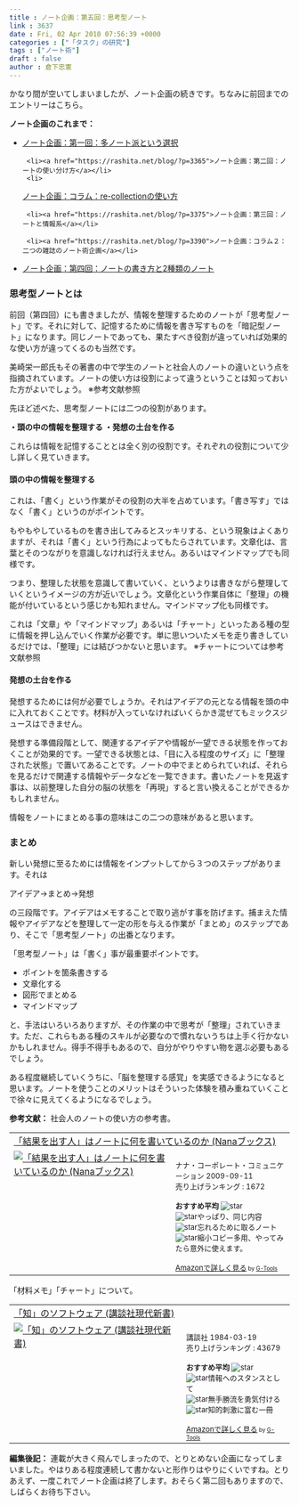 ```yaml
---
title : ノート企画：第五回：思考型ノート
link : 3637
date : Fri, 02 Apr 2010 07:56:39 +0000
categories : ["「タスク」の研究"]
tags : ["ノート術"]
draft : false
author : 倉下忠憲
---
```


かなり間が空いてしまいましたが、ノート企画の続きです。ちなみに前回までのエントリーはこちら。

<strong>
ノート企画のこれまで：</strong>
<ul>
     <li><a href="https://rashita.net/blog/?p=3360">ノート企画：第一回：多ノート派という選択</a></li>

     <li><a href="https://rashita.net/blog/?p=3365">ノート企画：第二回：ノートの使い分け方</a></li>
     <li>
<a href="https://rashita.net/blog/?p=3369">ノート企画：コラム：re-collectionの使い方</a></li>

     <li><a href="https://rashita.net/blog/?p=3375">ノート企画：第三回：ノートと情報系</a></li>

     <li><a href="https://rashita.net/blog/?p=3390">ノート企画：コラム２：二つの雑誌のノート術企画</a></li>
<li><a href="https://rashita.net/blog/?p=3396">ノート企画：第四回：ノートの書き方と2種類のノート</a></li>
</ul>

<h3>思考型ノートとは</h3>
前回（第四回）にも書きましたが、情報を整理するためのノートが「思考型ノート」です。それに対して、記憶するために情報を書き写すものを「暗記型ノート」になります。同じノートであっても、果たすべき役割が違っていれば効果的な使い方が違ってくるのも当然です。

美崎栄一郎氏もその著書の中で学生のノートと社会人のノートの違いという点を指摘されています。ノートの使い方は役割によって違うということは知っておいた方がよいでしょう。
※参考文献参照

先ほど述べた、思考型ノートには二つの役割があります。

<strong>・頭の中の情報を整理する
・発想の土台を作る</strong>

これらは情報を記憶することとは全く別の役割です。それぞれの役割について少し詳しく見ていきます。

<h4>頭の中の情報を整理する</h4>
これは、「書く」という作業がその役割の大半を占めています。「書き写す」ではなく「書く」というのがポイントです。

もやもやしているものを書き出してみるとスッキリする、という現象はよくありますが、それは「書く」という行為によってもたらされています。文章化は、言葉とそのつながりを意識しなければ行えません。あるいはマインドマップでも同様です。

つまり、整理した状態を意識して書いていく、というよりは書きながら整理していくというイメージの方が近いでしょう。文章化という作業自体に「整理」の機能が付いているという感じかも知れません。マインドマップ化も同様です。

これは「文章」や「マインドマップ」あるいは「チャート」といったある種の型に情報を押し込んでいく作業が必要です。単に思いついたメモを走り書きしているだけでは、「整理」には結びつかないと思います。
※チャートについては参考文献参照

<h4>発想の土台を作る</h4>
発想するためには何が必要でしょうか。それはアイデアの元となる情報を頭の中に入れておくことです。材料が入っていなければいくらかき混ぜてもミックスジュースはできません。

発想する準備段階として、関連するアイデアや情報が一望できる状態を作っておくことが効果的です。一望できる状態とは、「目に入る程度のサイズ」に「整理された状態」で置いてあることです。ノートの中でまとめられていれば、それらを見るだけで関連する情報やデータなどを一覧できます。書いたノートを見返す事は、以前整理した自分の脳の状態を「再現」すると言い換えることができるかもしれません。

情報をノートにまとめる事の意味はこの二つの意味があると思います。

<h3>まとめ</h3>
新しい発想に至るためには情報をインプットしてから３つのステップがあります。それは

アイデア→まとめ→発想

の三段階です。アイデアはメモすることで取り逃がす事を防げます。捕まえた情報やアイデアなどを整理して一定の形を与える作業が「まとめ」のステップであり、そこで「思考型ノート」の出番となります。

「思考型ノート」は「書く」事が最重要ポイントです。

<ul>
<li>ポイントを箇条書きする</li>

<li>文章化する</li>

<li>図形でまとめる</li>

<li>マインドマップ</li>
</ul>



と、手法はいろいろありますが、その作業の中で思考が「整理」されていきます。ただ、これらもある種のスキルが必要なので慣れないうちは上手く行かないかもしれません。得手不得手もあるので、自分がやりやすい物を選ぶ必要もあるでしょう。

ある程度継続していくうちに、「脳を整理する感覚」を実感できるようになると思います。ノートを使うことのメリットはそういった体験を積み重ねていくことで徐々に見えてくるようになるでしょう。

<strong>参考文献：</strong>
社会人のノートの使い方の参考書。
<table  border="0" cellpadding="5"><tr><td colspan="2"><a href="http://www.amazon.co.jp/%E3%80%8C%E7%B5%90%E6%9E%9C%E3%82%92%E5%87%BA%E3%81%99%E4%BA%BA%E3%80%8D%E3%81%AF%E3%83%8E%E3%83%BC%E3%83%88%E3%81%AB%E4%BD%95%E3%82%92%E6%9B%B8%E3%81%84%E3%81%A6%E3%81%84%E3%82%8B%E3%81%AE%E3%81%8B-Nana%E3%83%96%E3%83%83%E3%82%AF%E3%82%B9-%E7%BE%8E%E5%B4%8E-%E6%A0%84%E4%B8%80%E9%83%8E/dp/4901491938%3FSubscriptionId%3D15SMZCTB9V8NGR2TW082%26tag%3Drashita1000-22%26linkCode%3Dxm2%26camp%3D2025%26creative%3D165953%26creativeASIN%3D4901491938" target="_top">「結果を出す人」はノートに何を書いているのか (Nanaブックス)</a><img src="http://www.assoc-amazon.jp/e/ir?t=rashita1000-22&l=ur2&o=9" width="1" height="1" style="border: none;" alt="" /></td></tr><tr><td valign="top"><a href="http://www.amazon.co.jp/%E3%80%8C%E7%B5%90%E6%9E%9C%E3%82%92%E5%87%BA%E3%81%99%E4%BA%BA%E3%80%8D%E3%81%AF%E3%83%8E%E3%83%BC%E3%83%88%E3%81%AB%E4%BD%95%E3%82%92%E6%9B%B8%E3%81%84%E3%81%A6%E3%81%84%E3%82%8B%E3%81%AE%E3%81%8B-Nana%E3%83%96%E3%83%83%E3%82%AF%E3%82%B9-%E7%BE%8E%E5%B4%8E-%E6%A0%84%E4%B8%80%E9%83%8E/dp/4901491938%3FSubscriptionId%3D15SMZCTB9V8NGR2TW082%26tag%3Drashita1000-22%26linkCode%3Dxm2%26camp%3D2025%26creative%3D165953%26creativeASIN%3D4901491938" target="_top"><img src="http://ecx.images-amazon.com/images/I/41jCn-e7FoL._SL160_.jpg" border="0" alt="「結果を出す人」はノートに何を書いているのか (Nanaブックス)" /></a></td><td valign="top"><font size="-1"><br />ナナ・コーポレート・コミュニケーション  2009-09-11<br />売り上げランキング : 1672<br /><br /><strong>おすすめ平均  </strong><img src="http://g-images.amazon.com/images/G/01/detail/stars-4-0.gif" alt="star" /><br /><img src="http://g-images.amazon.com/images/G/01/detail/stars-2-0.gif" alt="star" />やっぱり、同じ内容<br /><img src="http://g-images.amazon.com/images/G/01/detail/stars-4-0.gif" alt="star" />忘れるために取るノート<br /><img src="http://g-images.amazon.com/images/G/01/detail/stars-4-0.gif" alt="star" />縮小コピー多用、やってみたら意外に使えます。<br /><br /><a href="http://www.amazon.co.jp/%E3%80%8C%E7%B5%90%E6%9E%9C%E3%82%92%E5%87%BA%E3%81%99%E4%BA%BA%E3%80%8D%E3%81%AF%E3%83%8E%E3%83%BC%E3%83%88%E3%81%AB%E4%BD%95%E3%82%92%E6%9B%B8%E3%81%84%E3%81%A6%E3%81%84%E3%82%8B%E3%81%AE%E3%81%8B-Nana%E3%83%96%E3%83%83%E3%82%AF%E3%82%B9-%E7%BE%8E%E5%B4%8E-%E6%A0%84%E4%B8%80%E9%83%8E/dp/4901491938%3FSubscriptionId%3D15SMZCTB9V8NGR2TW082%26tag%3Drashita1000-22%26linkCode%3Dxm2%26camp%3D2025%26creative%3D165953%26creativeASIN%3D4901491938" target="_top">Amazonで詳しく見る</a></font><font size="-2"> by <a href="http://www.goodpic.com/mt/aws/index.html" >G-Tools</a></font></td></tr></table>

「材料メモ」「チャート」について。
<table  border="0" cellpadding="5"><tr><td colspan="2"><a href="http://www.amazon.co.jp/%E3%80%8C%E7%9F%A5%E3%80%8D%E3%81%AE%E3%82%BD%E3%83%95%E3%83%88%E3%82%A6%E3%82%A7%E3%82%A2-%E8%AC%9B%E8%AB%87%E7%A4%BE%E7%8F%BE%E4%BB%A3%E6%96%B0%E6%9B%B8-%E7%AB%8B%E8%8A%B1-%E9%9A%86/dp/4061457225%3FSubscriptionId%3D15SMZCTB9V8NGR2TW082%26tag%3Drashita1000-22%26linkCode%3Dxm2%26camp%3D2025%26creative%3D165953%26creativeASIN%3D4061457225" target="_top">「知」のソフトウェア (講談社現代新書)</a><img src="http://www.assoc-amazon.jp/e/ir?t=rashita1000-22&l=ur2&o=9" width="1" height="1" style="border: none;" alt="" /></td></tr><tr><td valign="top"><a href="http://www.amazon.co.jp/%E3%80%8C%E7%9F%A5%E3%80%8D%E3%81%AE%E3%82%BD%E3%83%95%E3%83%88%E3%82%A6%E3%82%A7%E3%82%A2-%E8%AC%9B%E8%AB%87%E7%A4%BE%E7%8F%BE%E4%BB%A3%E6%96%B0%E6%9B%B8-%E7%AB%8B%E8%8A%B1-%E9%9A%86/dp/4061457225%3FSubscriptionId%3D15SMZCTB9V8NGR2TW082%26tag%3Drashita1000-22%26linkCode%3Dxm2%26camp%3D2025%26creative%3D165953%26creativeASIN%3D4061457225" target="_top"><img src="http://ecx.images-amazon.com/images/I/41QEeDwecNL._SL160_.jpg" border="0" alt="「知」のソフトウェア (講談社現代新書)" /></a></td><td valign="top"><font size="-1"><br />講談社  1984-03-19<br />売り上げランキング : 43679<br /><br /><strong>おすすめ平均  </strong><img src="http://g-images.amazon.com/images/G/01/detail/stars-4-5.gif" alt="star" /><br /><img src="http://g-images.amazon.com/images/G/01/detail/stars-4-0.gif" alt="star" />情報へのスタンスとして<br /><img src="http://g-images.amazon.com/images/G/01/detail/stars-4-0.gif" alt="star" />無手勝流を勇気付ける<br /><img src="http://g-images.amazon.com/images/G/01/detail/stars-5-0.gif" alt="star" />知的刺激に富む一冊<br /><br /><a href="http://www.amazon.co.jp/%E3%80%8C%E7%9F%A5%E3%80%8D%E3%81%AE%E3%82%BD%E3%83%95%E3%83%88%E3%82%A6%E3%82%A7%E3%82%A2-%E8%AC%9B%E8%AB%87%E7%A4%BE%E7%8F%BE%E4%BB%A3%E6%96%B0%E6%9B%B8-%E7%AB%8B%E8%8A%B1-%E9%9A%86/dp/4061457225%3FSubscriptionId%3D15SMZCTB9V8NGR2TW082%26tag%3Drashita1000-22%26linkCode%3Dxm2%26camp%3D2025%26creative%3D165953%26creativeASIN%3D4061457225" target="_top">Amazonで詳しく見る</a></font><font size="-2"> by <a href="http://www.goodpic.com/mt/aws/index.html" >G-Tools</a></font></td></tr></table>

<div class="column">
<strong>編集後記：</strong>
連載が大きく飛んでしまったので、とりとめない企画になってしまいました。やはりある程度連続して書かないと形作りはやりにくいですね。とりあえず、一度これでノート企画は終了します。おそらく第二回もありますので、しばらくお待ち下さい。
</div>